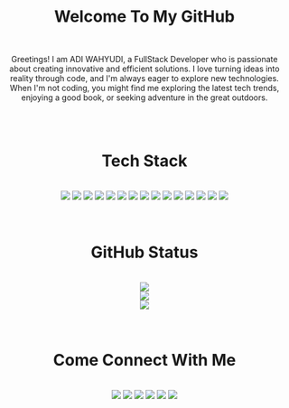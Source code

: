 <h1 align="center" >Welcome To My GitHub</h1>
<br>
<p align="center">Greetings! I am ADI WAHYUDI, a FullStack Developer who is passionate about creating innovative and efficient solutions. I love turning ideas into reality through code, and I'm always eager to explore new technologies. When I'm not coding, you might find me exploring the latest tech trends, enjoying a good book, or seeking adventure in the great outdoors.</p>
<br><br>

<h1 align="center">Tech Stack</h1>
<br>
<div align="center">
<img src="https://media.discordapp.net/attachments/1074669703307460648/1175038752113041408/icons8-javascript-64.png?ex=66fd321d&is=66fbe09d&hm=f523ef6bbf0111f7f3301c26aa176a5f4df9e0880f91311212442eb9bc50a346&=&format=webp&quality=lossless"/>
<img src="https://cdn.discordapp.com/attachments/1074669703307460648/1181029424783708261/icons8-typescript-64.png?ex=657f925d&is=656d1d5d&hm=cd1431ee5dae2c52b9f02870a75c37f4a5f89622071c8ed5eb082e48542624cb&"/>
  
<img src="https://cdn.discordapp.com/attachments/1074669703307460648/1175038771654316082/icons8-nodejs-64.png?ex=6569c722&is=65575222&hm=181f01b8ba717f6aca5120526c7560430474f11cb795bbc100907b5ed038edac&"/>
<img src="https://cdn.discordapp.com/attachments/1074669703307460648/1175038655564370030/icons8-nextjs-64.png?ex=6569c706&is=65575206&hm=f80c239bf38f26980265c13e8c0607bc94eb4b8ea3a99ed4f293b63fa2ac2f7a&"/>
<img src="https://cdn.discordapp.com/attachments/1074669703307460648/1175038740427706408/icons8-react-native-64.png?ex=6569c71a&is=6557521a&hm=5cb64794c19d05580765e54202201c9c8ff2d6b617756d7a6221ad3f47f96b58&"/>

<img src="https://cdn.discordapp.com/attachments/1074669703307460648/1175038863975133214/icons8-php-64.png?ex=6569c738&is=65575238&hm=7ae186f5b63015cedcbed1fbc4076f377da0a84ff4762d4a04d1360fb296fc92&"/>
<img src="https://cdn.discordapp.com/attachments/1074669703307460648/1175038872825122888/icons8-laravel-64.png?ex=6569c73a&is=6557523a&hm=fbc4b5c15c0b38eeb0fdda36cce3f94bbe3e8a3ff55e72d19c5840082861f597&"/>

<img src="https://cdn.discordapp.com/attachments/1074669703307460648/1175038796761419806/icons8-tailwind-css-64.png?ex=6569c728&is=65575228&hm=edf21d75686dd72a3c09d12fdd5ef1fd784e75e8b55853dd0178ad7d124c49d7&"/>
<img src="https://cdn.discordapp.com/attachments/1074669703307460648/1175038807863742555/icons8-bootstrap-64.png?ex=6569c72a&is=6557522a&hm=d21ed9df2b45b8ad5518e85461ff8a98bbdab62ee429d1793c49d9eae5ae0b4e&"/>
  
<img src="https://cdn.discordapp.com/attachments/1074669703307460648/1175038701882048542/icons8-photoshop-64.png?ex=6569c711&is=65575211&hm=1e214a7af196aa6d095396050f3a20b7728535a1b596057ff2bfed32df08f5b3&"/>
<img src="https://cdn.discordapp.com/attachments/1074669703307460648/1175038712091005020/icons8-figma-64.png?ex=6569c714&is=65575214&hm=d56d7932e77bba2ac3968e229b6a9130895c009f165a037ce3601a2302ff18e3&"/>


<img src="https://cdn.discordapp.com/attachments/1074669703307460648/1175038817095389264/icons8-firebase-64.png?ex=6569c72d&is=6557522d&hm=26ced01dbb8d46eedb1ae9db2bfc0bdc9d8cead7dc808b835f5218fd66bf6d93&"/>
<img src="https://cdn.discordapp.com/attachments/1074669703307460648/1175038840055025756/icons8-postgresql-64.png?ex=6569c732&is=65575232&hm=29f30281bc3643cd5aaf00e045a3e1b8a560c2b5704bbb5c6a01b64c089c8fb0&"/>
<img src="https://cdn.discordapp.com/attachments/1074669703307460648/1175038850654019604/icons8-my-sql-64.png?ex=6569c735&is=65575235&hm=eaf44704e2d4734a75925e59e4280e08f919212340c03c563fcdcc8cc20ccb07&"/>
<img src="https://cdn.discordapp.com/attachments/1074669703307460648/1175038885030535208/icons8-mongo-db-64.png?ex=6569c73d&is=6557523d&hm=77dfa15f0c1df27836cb9eef017d42e0e23e977e9f063441202ac6dba0c13ac4&"/>
</div>
<br><br>

<div  align="center">
<h1>GitHub Status</h1>
<br>
<img src="https://github-readme-stats.vercel.app/api?username=adiw3208&theme=midnight-purple&hide_border=true&include_all_commits=true&count_private=true"/>
<br>
<img src="https://github-readme-streak-stats.herokuapp.com/?user=adiw3208&theme=midnight-purple&hide_border=true"/>
<br>
<img src="https://github-readme-stats.vercel.app/api/top-langs/?username=adiw3208&theme=midnight-purple&hide_border=true&include_all_commits=true&count_private=true&layout=compact"/>
<br>
</div>
<br><br>

<div align="center">
<h1>Come Connect With Me</h1>
<br>
<a  href="https://discord.gg/wFybafrdzp"><img src="https://cdn.discordapp.com/attachments/1074669703307460648/1175013379157544980/discord.png?ex=6569af7c&is=65573a7c&hm=c32397cb97d1cf6bc5943bae5cbcbd95570a013bd912d6225b756c91ea831a49&"/></a>
<a  href="https://facebook.com/stunt3208"><img src="https://cdn.discordapp.com/attachments/1074669703307460648/1175014193712341052/facebook.png?ex=6569b03e&is=65573b3e&hm=b2b9c6fac4ae1210c6eb9235df59456a5b14cb3eed80590a00d77d1ff1685c68&"/></a>
<a  href="https://instagram.com/adiwhydi___"><img src="https://cdn.discordapp.com/attachments/1074669703307460648/1175014851194662912/instagram.png?ex=6569b0db&is=65573bdb&hm=4e8a6d72d62eb9a8854b07ea1aced9e1213d5160feb8f150a7646f9c94289223&"/></a>
<a  href="https://linkedin.com/in/adiwhydi"><img src="https://cdn.discordapp.com/attachments/1074669703307460648/1175015105499500574/linkedin.png?ex=6569b117&is=65573c17&hm=90999988da2540a84e79e2164c613169729618411a5c8c699f996a6a14ebf6e8&"/></a>
<a  href="https://tiktok.com/@adiwhydi___"><img src="https://cdn.discordapp.com/attachments/1074669703307460648/1175015306578624552/tiktok.png?ex=6569b147&is=65573c47&hm=310b945a915cd89682777e07677b1e5716f20f51264fc23cb65e66e77b277a1a&"/></a>
<a  href="https://twitter.com/adiwhydi___"><img src="https://cdn.discordapp.com/attachments/1074669703307460648/1175025124169240677/twitter.png?ex=6569ba6c&is=6557456c&hm=3b8b86589faebdfbaf6603c6aafb95eb35b561089362322b7730fd4d8c929435&"/></a>

</div>
